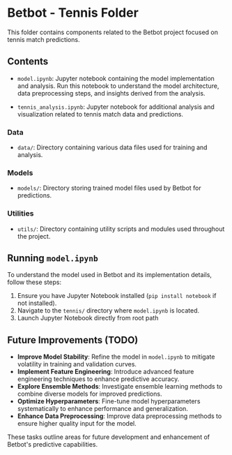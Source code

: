 # Betbot - Tennis Folder

This folder contains components related to the Betbot project focused on tennis match predictions.

## Contents

- `model.ipynb`: Jupyter notebook containing the model implementation and analysis. Run this notebook to understand the model architecture, data preprocessing steps, and insights derived from the analysis.

- `tennis_analysis.ipynb`: Jupyter notebook for additional analysis and visualization related to tennis match data and predictions.

### Data

- `data/`: Directory containing various data files used for training and analysis.

### Models

- `models/`: Directory storing trained model files used by Betbot for predictions.

### Utilities

- `utils/`: Directory containing utility scripts and modules used throughout the project.

## Running `model.ipynb`

To understand the model used in Betbot and its implementation details, follow these steps:

1. Ensure you have Jupyter Notebook installed (`pip install notebook` if not installed).
2. Navigate to the `tennis/` directory where `model.ipynb` is located.
3. Launch Jupyter Notebook directly from root path

## Future Improvements (TODO)

- **Improve Model Stability**: Refine the model in `model.ipynb` to mitigate volatility in training and validation curves.
- **Implement Feature Engineering**: Introduce advanced feature engineering techniques to enhance predictive accuracy.
- **Explore Ensemble Methods**: Investigate ensemble learning methods to combine diverse models for improved predictions.
- **Optimize Hyperparameters**: Fine-tune model hyperparameters systematically to enhance performance and generalization.
- **Enhance Data Preprocessing**: Improve data preprocessing methods to ensure higher quality input for the model.

These tasks outline areas for future development and enhancement of Betbot's predictive capabilities.

